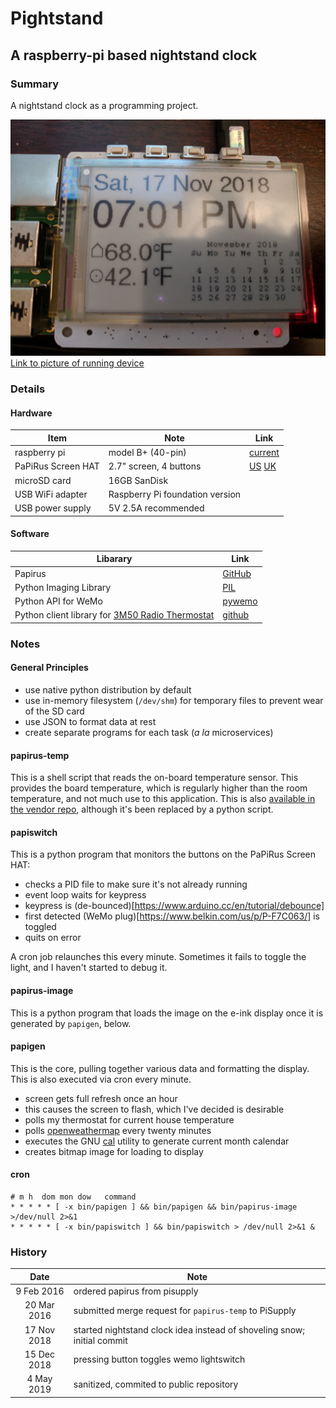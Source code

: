 # Pightstand
## A raspberry-pi based nightstand clock

### Summary

A nightstand clock as a programming project.

![image of running device](img/IMG_20181117_190132.jpg)
[Link to picture of running device](https://photos.app.goo.gl/F47QVzqR2oV6EbBj6)


### Details

#### Hardware

| Item | Note | Link |
| --- | --- | --- |
| raspberry pi | model B+ (40-pin) | [current](https://www.adafruit.com/product/3775) |
| PaPiRus Screen HAT | 2.7" screen, 4 buttons | [US](https://www.adafruit.com/product/3420) [UK](https://uk.pi-supply.com/products/papirus-epaper-eink-screen-hat-for-raspberry-pi) |
| microSD card | 16GB SanDisk | |
| USB WiFi adapter | Raspberry Pi foundation version | |
| USB power supply | 5V 2.5A recommended | |


#### Software

| Libarary | Link |
| --- | --- |
| Papirus | [GitHub](https://github.com/PiSupply/PaPiRus/tree/master/hardware/PaPiRus%20HAT) |
| Python Imaging Library | [PIL](https://pillow.readthedocs.io/en/stable/) |
| Python API for WeMo | [pywemo](https://github.com/pavoni/pywemo) |
| Python client library for [3M50 Radio Thermostat](http://www.radiothermostat.com/filtrete/products/3M-50/) | [github](https://github.com/mhrivnak/radiotherm) |



### Notes

#### General Principles

+  use native python distribution by default
+  use in-memory filesystem (`/dev/shm`) for temporary files to prevent wear of the SD card
+  use JSON to format data at rest
+  create separate programs for each task (_a la_ microservices)


#### papirus-temp

This is a shell script that reads the on-board temperature sensor.  This provides the board temperature, which is regularly higher than the room temperature, and not much use to this application.  This is also [available in the vendor repo](https://github.com/PiSupply/PaPiRus/blob/master/bin/papirus-temp.sh), although it's been replaced by a python script.

#### papiswitch

This is a python program that monitors the buttons on the PaPiRus Screen HAT:

+  checks a PID file to make sure it's not already running
+  event loop waits for keypress
+  keypress is (de-bounced)[https://www.arduino.cc/en/tutorial/debounce]
+  first detected (WeMo plug)[https://www.belkin.com/us/p/P-F7C063/] is toggled
+  quits on error

A cron job relaunches this every minute.  Sometimes it fails to toggle the light, and I haven't started to debug it.

#### papirus-image

This is a python program that loads the image on the e-ink display once it is generated by `papigen`, below.

#### papigen

This is the core, pulling together various data and formatting the display.  This is also executed via cron every minute.

+  screen gets full refresh once an hour
  +  this causes the screen to flash, which I've decided is desirable
+  polls my thermostat for current house temperature 
+  polls [openweathermap](https://openweathermap.org/api) every twenty minutes
+  executes the GNU [cal](https://www.gnu.org/software/gcal/) utility to generate current month calendar
+  creates bitmap image for loading to display

#### cron

```
# m h  dom mon dow   command
* * * * * [ -x bin/papigen ] && bin/papigen && bin/papirus-image >/dev/null 2>&1 
* * * * * [ -x bin/papiswitch ] && bin/papiswitch > /dev/null 2>&1 &
```



### History

| Date | Note |
| :---: | --- |
| 9 Feb 2016 | ordered papirus from pisupply |
| 20 Mar 2016 | submitted merge request for `papirus-temp` to PiSupply |
| 17 Nov 2018 | started nightstand clock idea instead of shoveling snow; initial commit |
| 15 Dec 2018 | pressing button toggles wemo lightswitch |
| 4 May 2019 | sanitized, commited to public repository |




